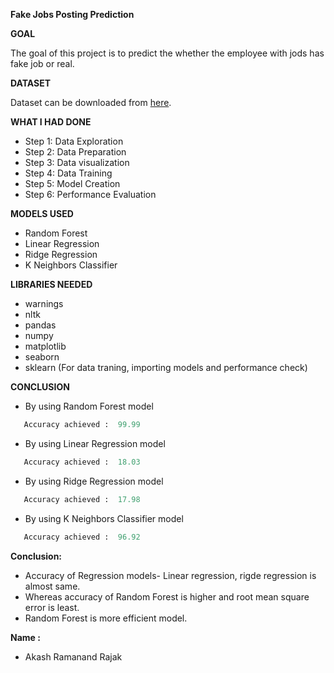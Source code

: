 **Fake Jobs Posting Prediction**

**GOAL**

The goal of this project is to predict the whether the employee with jods has fake job or real.

**DATASET**

Dataset can be downloaded from [here](https://www.kaggle.com/shivamb/real-or-fake-fake-jobposting-prediction).

**WHAT I HAD DONE**
- Step 1: Data Exploration
- Step 2: Data Preparation
- Step 3: Data visualization
- Step 4: Data Training
- Step 5: Model Creation
- Step 6: Performance Evaluation


**MODELS USED**
- Random Forest
- Linear Regression
- Ridge Regression
- K Neighbors Classifier



**LIBRARIES NEEDED**
- warnings
- nltk
- pandas
- numpy
- matplotlib
- seaborn
- sklearn (For data traning, importing models and performance check)


**CONCLUSION**
- By using Random Forest model 
 ```python
    Accuracy achieved :  99.99
 ``` 
 - By using Linear Regression model 
 ```python
    Accuracy achieved :  18.03
 ``` 
- By using Ridge Regression model 
 ```python
    Accuracy achieved :  17.98
 ``` 
 - By using K Neighbors Classifier model 
 ```python
    Accuracy achieved :  96.92
 ``` 
**Conclusion:**
- Accuracy of Regression models- Linear regression, rigde regression is almost same.
- Whereas accuracy of Random Forest is higher and root mean square error is least.
- Random Forest is more efficient model.

**Name :**
- Akash Ramanand Rajak
